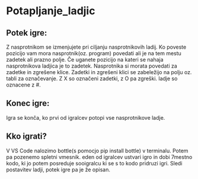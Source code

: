 # Potapljanje_ladjic

## Potek igre:
Z nasprotnikom se izmenjujete pri ciljanju nasprotnikovih ladij.
Ko poveste pozicijo vam mora nasprotnik(oz. program) povedati ali je na tem mestu zadetek ali prazno polje.
Če uganete pozicijo na kateri se nahaja nasprotnikova ladjica je to zadetek. Nasprotnika si morata povedati za zadetke in zgrešene klice. Zadetki in zgrešeni klici se zabeležijo na polju oz. tabli za označevanje. Z X so označeni zadetki, z O pa zgreški. ladje so oznacene z #.

## Konec igre:
Igra se konča, ko prvi od igralcev potopi vse nasprotnikove ladje.

## Kko igrati?
V VS Code nalozimo bottle(s pomocjo pip install bottle) v terminalu. Potem pa pozenemo spletni vmesnik.
eden od igralcev ustvari igro in dobi 7mestno kodo, ki jo potem posreduje sooigralcu ki se s to kodo pridruzi igri. Sledi postavitev ladji, potek igre pa je že opisan.
